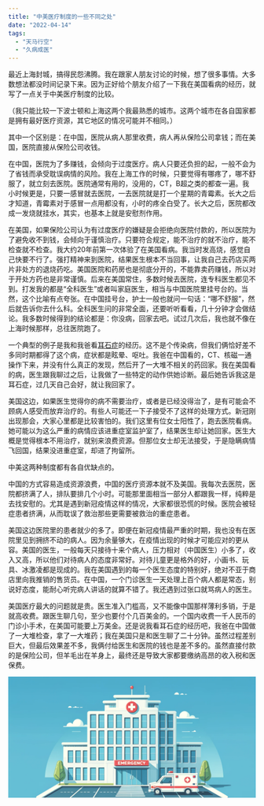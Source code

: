 ```yaml
---
title: "中美医疗制度的一些不同之处"
date: "2022-04-14"
tags: 
  - "天马行空"
  - "久病成医"
---
```


最近上海封城，搞得民怨沸腾。我在跟家人朋友讨论的时候，想了很多事情。大多数想法都没时间记录下来。因为正好给个朋友介绍了一下我在美国看病的经历，就写了一点关于中美医疗制度的比较。

（我只能比较一下波士顿和上海这两个我最熟悉的城市。这两个城市在各自国家都是拥有最好医疗资源，其它地区的情况可能并不相同。）

其中一个区别是：在中国，医院从病人那里收费，病人再从保险公司拿钱；而在美国，医院直接从保险公司收钱。

在中国，医院为了多赚钱，会倾向于过度医疗。病人只要还负担的起，一般不会为了省钱而承受耽误病情的风险。我在上海工作的时候，只要觉得有哪疼了，哪不舒服了，就立刻去医院。医院通常有用的，没用的，CT，B超之类的都查一遍。我小时候更是，只要一感冒就去医院，一去医院就是打一个星期的青霉素。长大之后才知道，青霉素对于感冒一点用都没有，小时的疼全白受了。长大之后，医院都改成一发烧就挂水，其实，也基本上就是安慰剂作用。

在美国，如果保险公司认为有过度医疗的嫌疑是会拒绝向医院付款的，所以医院为了避免收不到钱，会倾向于谨慎治疗。只要符合规定，能不治疗的就不治疗，能不检查就不检查。我大约20年前第一次体验了在美国看病。我当时发高烧，感觉自己快要不行了。强打精神来到医院，结果医生根本不当回事，让我自己去药店买两片非处方的退烧药吃。美国医院和药房也是彻底分开的，不能靠卖药赚钱，所以对于开处方药也是非常谨慎。后来在美国常住，多数时候去医院，连专科医生都见不到。打发我的都是“全科医生”或者叫家庭医生，相当与中国医院里挂号台的。当然，这个比喻有点夸张。在中国挂号台，护士一般也就问一句话：“哪不舒服”，然后就告诉你去什么科。全科医生问的非常全面，还要听听看看，几十分钟才会做结论。我多数时候得到的结论都是：你没病，回家去吧。试过几次后，我也就不像在上海时候那样，总往医院跑了。

一个典型的例子是我和我爸看[耳石症](2021-11-14-耳石症/index.md)的经历。这不是个传染病，但我们俩恰好差不多同时期都得了这个病，症状都是眩晕、呕吐。我爸在中国看的，CT、核磁一通操作下来，并没有什么真正的发现，然后开了一大堆不相关的药回家。我在美国看的病，医生跟我聊过之后，让我做了一些特定的动作供她诊断。最后她告诉我这是耳石症，过几天自己会好，就让我回家了。

美国这边，如果医生觉得你的病不需要治疗，或者是已经没得治了，是有可能会不顾病人感受而放弃治疗的。有些人可能还一下子接受不了这样的处理方式。新冠刚出现那会，大家心里都是比较害怕的。我们这里有位女士阳性了，跑去医院看病。她可能以为这么严重的病情应该进重症室监护室了，结果医生却让她回家。医生大概是觉得根本不用治疗，就别来浪费资源。但那位女士却无法接受，于是隐瞒病情飞回国，结果没进重症室，却进了拘留所。

中美这两种制度都有各自优缺点的。

中国的方式容易造成资源浪费，中国的医疗资源本就不及美国。我每次去医院，医院都挤满了人，排队要排几个小时。可能那里面相当一部分人都跟我一样，纯粹是去找安慰的。尤其是遇到新冠疫情这样的情况，大家都很恐慌的时候。医院会被轻症患者挤满，从而耽误了救治那些更需要被救治的重症患者。

美国这边医院里的患者就少的多了。即便在新冠疫情最严重的时期，我也没有在医院里见到拥挤不动的病人。因为余量够大，在疫情出现的时候才可能应对的更从容。美国的医生，一般每天只接待十来个病人，压力相对（中国医生）小多了，收入又高，所以他们对待病人的态度非常好。对待儿童更是格外的好，小画书、玩具、冰激凌都是现成的。我在美国遇到的每一个医生态度的特别好，绝对不亚于商店里向我推销的售货员。在中国，一个门诊医生一天处理上百个病人都是常态，别说好态度，能耐心听完病人讲话的就算不错了。我还遇到过张口就骂病人的医生。

美国医疗最大的问题就是贵。医生准入门槛高，又不能像中国那样薄利多销，于是就高收费。跟医生聊几句，至少也要付个几百美金的。一个国内收费一千人民币的门诊小手术，在美国可能要上万美金。还是说我看耳石症的经历吧，我爸在中国做了一大堆检查，拿了一大堆药；我在美国只是和医生聊了二十分钟。虽然过程差别巨大，但最后效果差不多，我俩付给医生和医院的钱也是差不多的。虽然直接付款的是保险公司，但羊毛出在羊身上，最终还是导致大家都要缴纳高昂的收入税和医保费。

![](a8.png)
